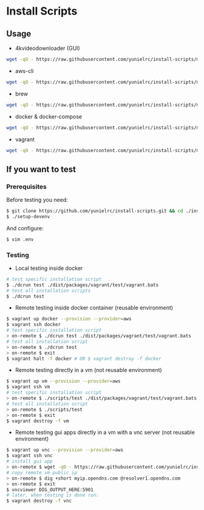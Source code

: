 # Install Scripts

## Usage

- 4kvideodownloader (GUI)

```sh
wget -qO - https://raw.githubusercontent.com/yunielrc/install-scripts/master/dist/packages/4kvideodownloader/4kvideodownloader-ubuntu | bash
```

- aws-cli

```sh
wget -qO - https://raw.githubusercontent.com/yunielrc/install-scripts/master/dist/packages/aws-cli/aws-cli-linux | bash
```

- brew

```sh
wget -qO - https://raw.githubusercontent.com/yunielrc/install-scripts/master/dist/packages/brew/brew-ubuntu | bash
```

- docker & docker-compose

```sh
wget -qO - https://raw.githubusercontent.com/yunielrc/install-scripts/master/dist/packages/docker/docker-ubuntu | bash
```

- vagrant

```sh
wget -qO - https://raw.githubusercontent.com/yunielrc/install-scripts/master/dist/packages/vagrant/vagrant-ubuntu | bash
```

## If you want to test

### Prerequisites

Before testing you need:

```sh
$ git clone https://github.com/yunielrc/install-scripts.git && cd ./install-scripts
$ ./setup-devenv
```

And configure:

```sh
$ vim .env
```

### Testing

- Local testing inside docker

```sh
# test specific installation script
$ ./dcrun test ./dist/packages/vagrant/test/vagrant.bats
# test all installation scripts
$ ./dcrun test
```

- Remote testing inside docker container (reusable environment)

```sh
$ vagrant up docker --provision --provider=aws
$ vagrant ssh docker
# test specific installation script
> on-remote $ ./dcrun test ./dist/packages/vagrant/test/vagrant.bats
# test all installation script
> on-remote $ ./dcrun test
> on-remote $ exit
$ vagrant halt -f docker # OR $ vagrant destroy -f docker
```

- Remote testing directly in a vm (not reusable environment)

```sh
$ vagrant up vm --provision --provider=aws
$ vagrant ssh vm
# test specific installation script
> on-remote $ ./scripts/test ./dist/packages/vagrant/test/vagrant.bats
# test all installation script
> on-remote $ ./scripts/test
> on-remote $ exit
$ vagrant destroy -f vm
```

- Remote testing gui apps directly in a vm with a vnc server (not reusable environment)

```sh
$ vagrant up vnc --provision --provider=aws
$ vagrant ssh vnc
# install gui app
> on-remote $ wget -qO - https://raw.githubusercontent.com/yunielrc/install-scripts/master/dist/packages/4kvideodownloader/4kvideodownloader-ubuntu | bash
# copy remote vm public ip
> on-remote $ dig +short myip.opendns.com @resolver1.opendns.com
> on-remote $ exit
$ vncviewer DIG_OUTPUT_HERE:5901
# later, when testing is done run:
$ vagrant destroy -f vnc
```
